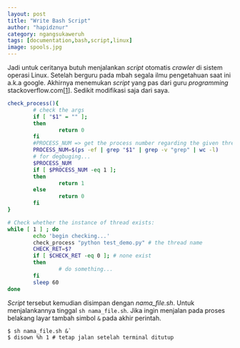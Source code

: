 ```yaml
---
layout: post
title: "Write Bash Script"
author: "hapidznur"
category: ngangsukaweruh 
tags: [documentation,bash,script,linux]
image: spools.jpg
---
```


Jadi untuk ceritanya butuh menjalankan _script_ otomatis _crawler_ di sistem operasi Linux. Setelah berguru pada mbah segala ilmu pengetahuan saat ini a.k.a google. Akhirnya menemukan _script_ yang pas dari guru _programming_ stackoverflow.com[[1]]. Sedikit modifikasi saja dari saya. 

```bash
check_process(){
        # check the args
        if [ "$1" = "" ];
        then
                return 0
        fi
        #PROCESS_NUM => get the process number regarding the given thread name
        PROCESS_NUM=$(ps -ef | grep "$1" | grep -v "grep" | wc -l)
        # for degbuging...
        $PROCESS_NUM
        if [ $PROCESS_NUM -eq 1 ];
        then
                return 1
        else
                return 0
        fi
}

# Check whether the instance of thread exists:
while [ 1 ] ; do
        echo 'begin checking...'
        check_process "python test_demo.py" # the thread name
        CHECK_RET=$?
        if [ $CHECK_RET -eq 0 ]; # none exist
        then
                # do something...
        fi
        sleep 60
done
```

_Script_ tersebut kemudian disimpan dengan *nama_file.sh*. Untuk menjalankannya tinggal `sh nama_file.sh`. Jika ingin menjalan pada proses belakang layar tambah simbol `&` pada akhir perintah. 
```
$ sh nama_file.sh &`
$ disown %h 1 # tetap jalan setelah terminal ditutup
```

[1]: https://stackoverflow.com/questions/7708715/check-if-program-is-running-with-bash-shell-script

